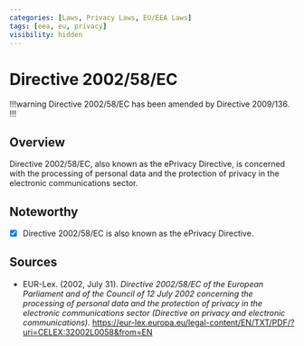 ```yaml
---
categories: [Laws, Privacy Laws, EU/EEA Laws]
tags: [eea, eu, privacy]
visibility: hidden
---
```


# Directive 2002/58/EC

!!!warning
Directive 2002/58/EC has been amended by Directive 2009/136.
!!!

## Overview

Directive 2002/58/EC, also known as the ePrivacy Directive, is concerned with the processing of personal data and the protection of privacy in the electronic communications sector.

## Noteworthy

- [x] Directive 2002/58/EC is also known as the ePrivacy Directive.

## Sources

- EUR-Lex. (2002, July 31). *Directive 2002/58/EC of the European Parliament and of the Council of 12 July 2002 concerning the processing of personal data and the protection of privacy in the electronic communications sector (Directive on privacy and electronic communications)*. https://eur-lex.europa.eu/legal-content/EN/TXT/PDF/?uri=CELEX:32002L0058&from=EN